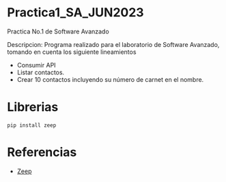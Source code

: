 # Practica1_SA_JUN2023
Practica No.1 de Software Avanzado

Descripcion:
Programa realizado para el laboratorio de Software Avanzado, tomando en cuenta los siguiente lineamientos
* Consumir API 
* Listar contactos.
* Crear 10 contactos incluyendo su número de carnet en el nombre.

# Librerias
```
pip install zeep
```

# Referencias
* [Zeep](https://docs.python-zeep.org/en/master/)